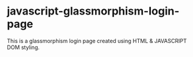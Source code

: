 # javascript-glassmorphism-login-page
This is a glassmorphism login page created using HTML &amp; JAVASCRIPT DOM styling.
